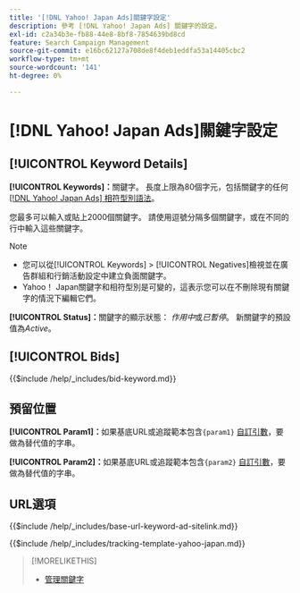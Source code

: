 ```yaml
---
title: '[!DNL Yahoo! Japan Ads]關鍵字設定'
description: 參考 [!DNL Yahoo! Japan Ads] 關鍵字的設定。
exl-id: c2a34b3e-fb88-44e8-8bf8-7854639bd8cd
feature: Search Campaign Management
source-git-commit: e16bc62127a708de8f4deb1eddfa53a14405cbc2
workflow-type: tm+mt
source-wordcount: '141'
ht-degree: 0%

---
```


# [!DNL Yahoo! Japan Ads]關鍵字設定

## [!UICONTROL Keyword Details]

**[!UICONTROL Keywords]：**&#x200B;關鍵字。 長度上限為80個字元，包括關鍵字的任何[[!DNL Yahoo! Japan Ads] 相符型別語法](https://ads-help.yahoo.co.jp/yahooads/ss/articledetail?lan=en&amp;aid=27)。

您最多可以輸入或貼上2000個關鍵字。 請使用逗號分隔多個關鍵字，或在不同的行中輸入這些關鍵字。

>[!NOTE]
>
>* 您可以從[!UICONTROL Keywords] > [!UICONTROL Negatives]檢視並在廣告群組和行銷活動設定中建立負面關鍵字。
>* Yahoo！ Japan關鍵字和相符型別是可變的，這表示您可以在不刪除現有關鍵字的情況下編輯它們。

**[!UICONTROL Status]：**&#x200B;關鍵字的顯示狀態： *作用中*&#x200B;或&#x200B;*已暫停*。 新關鍵字的預設值為&#x200B;*Active*。

## [!UICONTROL Bids]

<!-- **[!UICONTROL Bid]:** -->

{{$include /help/_includes/bid-keyword.md}}

## 預留位置

**[!UICONTROL Param1]：**&#x200B;如果基底URL或追蹤範本包含`{param1}` [自訂引數](https://ads-help.yahoo-net.jp/s/article/H000044803?language=en_US)，要做為替代值的字串。

**[!UICONTROL Param2]：**&#x200B;如果基底URL或追蹤範本包含`{param2}` [自訂引數](https://ads-help.yahoo-net.jp/s/article/H000044803?language=en_US)，要做為替代值的字串。

## URL選項

<!-- **[!UICONTROL Base URl]:** -->

{{$include /help/_includes/base-url-keyword-ad-sitelink.md}}

<!-- **[!UICONTROL Tracking Template]:** -->

{{$include /help/_includes/tracking-template-yahoo-japan.md}}

>[!MORELIKETHIS]
>
>* [管理關鍵字](/help/search-social-commerce/campaign-management/campaigns/keyword-manage.md)
